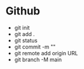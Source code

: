 # Github

- git init
- git add . 
- git status
- git commit -m ""
- git remote add origin URL
- git branch -M main
